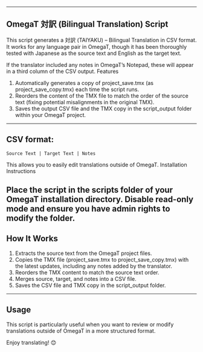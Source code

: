 ----
OmegaT 対訳 (Bilingual Translation) Script
----

This script generates a 対訳 (TAIYAKU) – Bilingual Translation in CSV format. It works for any language pair in OmegaT, though it has been thoroughly tested with Japanese as the source text and English as the target text.

If the translator included any notes in OmegaT’s Notepad, these will appear in a third column of the CSV output.
Features

1. Automatically generates a copy of project_save.tmx (as project_save_copy.tmx) each time the script runs.
2. Reorders the content of the TMX file to match the order of the source text (fixing potential misalignments in the original TMX).
3. Saves the output CSV file and the TMX copy in the script_output folder within your OmegaT project.
----
CSV format:
----
    Source Text | Target Text | Notes

This allows you to easily edit translations outside of OmegaT.
Installation Instructions

Place the script in the scripts folder of your OmegaT installation directory.
Disable read-only mode and ensure you have admin rights to modify the folder.
----
How It Works
----
1. Extracts the source text from the OmegaT project files.
2. Copies the TMX file (project_save.tmx to project_save_copy.tmx) with the latest updates, including any notes added by the translator.
3. Reorders the TMX content to match the source text order.
4. Merges source, target, and notes into a CSV file.
5. Saves the CSV file and TMX copy in the script_output folder.

-----
Usage
-----
This script is particularly useful when you want to review or modify translations outside of OmegaT in a more structured format.

Enjoy translating! 😊
